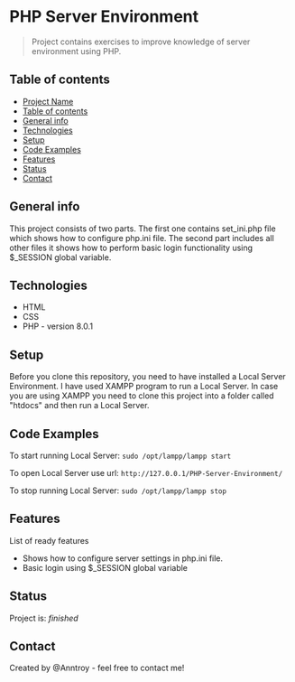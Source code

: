 # PHP Server Environment
> Project contains exercises to improve knowledge of server environment using PHP.

## Table of contents
  - [Project Name](#project-name)
  - [Table of contents](#table-of-contents)
  - [General info](#general-info)
  - [Technologies](#technologies)
  - [Setup](#setup)
  - [Code Examples](#code-examples)
  - [Features](#features)
  - [Status](#status)
  - [Contact](#contact)

## General info
This project consists of two parts. The first one contains set_ini.php file which shows how to configure php.ini file. The second part includes all other files it shows how to perform basic login functionality using $_SESSION global variable.


## Technologies
* HTML
* CSS
* PHP - version 8.0.1

## Setup
Before you clone this repository, you need to have installed a Local Server Environment. I have used XAMPP program to run a Local Server. In case you are using XAMPP you need to clone this project into a folder called "htdocs" and then run a Local Server.

## Code Examples
To start running Local Server:
`sudo /opt/lampp/lampp start`

To open Local Server use url:
`http://127.0.0.1/PHP-Server-Environment/`

To stop running Local Server:
`sudo /opt/lampp/lampp stop`

## Features
List of ready features
* Shows how to configure server settings in php.ini file.
* Basic login using $_SESSION global variable

## Status
Project is: _finished_

## Contact
Created by @Anntroy - feel free to contact me!
